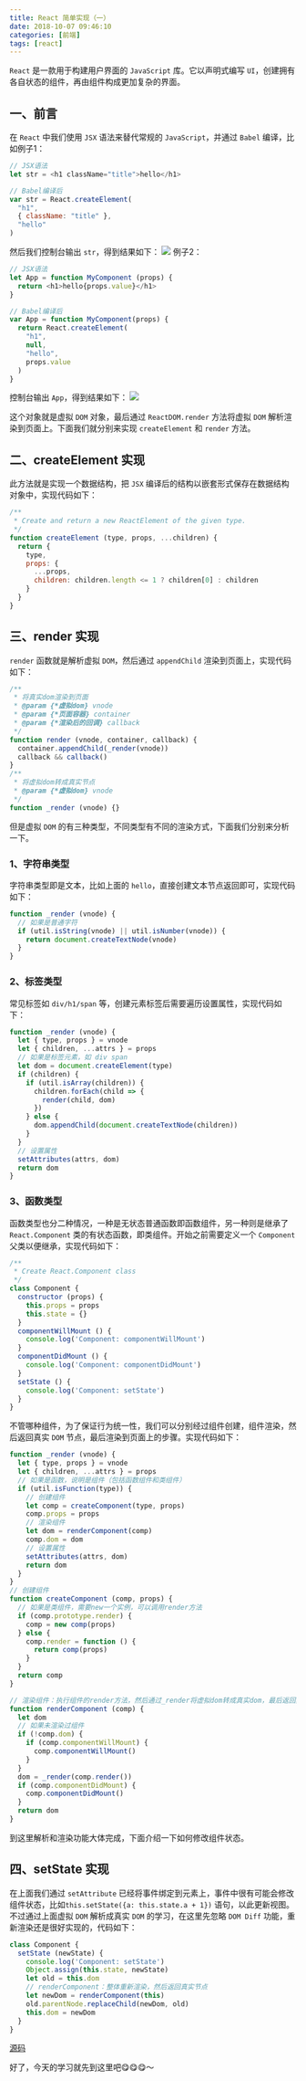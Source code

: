 ```yaml
---
title: React 简单实现（一）
date: 2018-10-07 09:46:10
categories: [前端]
tags: [react]
---
```


<!-- toc -->
`React` 是一款用于构建用户界面的 `JavaScript` 库。它以声明式编写 `UI`，创建拥有各自状态的组件，再由组件构成更加复杂的界面。

## 一、前言
在 `React` 中我们使用 `JSX` 语法来替代常规的  `JavaScript`，并通过 `Babel` 编译，比如例子1：
```javascript
// JSX语法
let str = <h1 className="title">hello</h1>

// Babel编译后
var str = React.createElement(
  "h1",
  { className: "title" },
  "hello"
)
```
然后我们控制台输出 `str`，得到结果如下：
![](https://user-gold-cdn.xitu.io/2018/7/27/164dc02769830bd2?w=24&f=png&s=30515)
例子2：
```javascript
// JSX语法
let App = function MyComponent (props) {
  return <h1>hello{props.value}</h1>
}

// Babel编译后
var App = function MyComponent(props) {
  return React.createElement(
    "h1",
    null,
    "hello",
    props.value
  )
}
```
控制台输出 `App`，得到结果如下：
![](https://user-gold-cdn.xitu.io/2018/7/27/164dc63f58c8a996?w=378&h=50&f=png&s=31369)

这个对象就是虚拟 `DOM` 对象，最后通过 `ReactDOM.render` 方法将虚拟 `DOM` 解析渲染到页面上。下面我们就分别来实现 `createElement` 和 `render` 方法。

## 二、createElement 实现
此方法就是实现一个数据结构，把 `JSX` 编译后的结构以嵌套形式保存在数据结构对象中，实现代码如下：

```javascript
/**
 * Create and return a new ReactElement of the given type.
 */
function createElement (type, props, ...children) {
  return {
    type,
    props: {
      ...props,
      children: children.length <= 1 ? children[0] : children
    }
  }
}
```

## 三、render 实现
`render` 函数就是解析虚拟 `DOM`，然后通过 `appendChild` 渲染到页面上，实现代码如下：

```javascript
/**
 * 将真实dom渲染到页面
 * @param {*虚拟dom} vnode 
 * @param {*页面容器} container 
 * @param {*渲染后的回调} callback 
 */
function render (vnode, container, callback) {
  container.appendChild(_render(vnode))
  callback && callback()
}
/**
 * 将虚拟dom转成真实节点
 * @param {*虚拟dom} vnode 
 */
function _render (vnode) {}
```
但是虚拟 `DOM` 的有三种类型，不同类型有不同的渲染方式，下面我们分别来分析一下。
### 1、字符串类型
字符串类型即是文本，比如上面的 `hello`，直接创建文本节点返回即可，实现代码如下：
```javascript
function _render (vnode) {
  // 如果是普通字符
  if (util.isString(vnode) || util.isNumber(vnode)) {
    return document.createTextNode(vnode)
  }
}
```
### 2、标签类型
常见标签如 `div/h1/span` 等，创建元素标签后需要遍历设置属性，实现代码如下：
```javascript
function _render (vnode) {
  let { type, props } = vnode
  let { children, ...attrs } = props
  // 如果是标签元素，如 div span
  let dom = document.createElement(type)
  if (children) {
    if (util.isArray(children)) {
      children.forEach(child => {
        render(child, dom)
      })
    } else {
      dom.appendChild(document.createTextNode(children))
    }
  }
  // 设置属性
  setAttributes(attrs, dom)
  return dom
}
```
### 3、函数类型
函数类型也分二种情况，一种是无状态普通函数即函数组件，另一种则是继承了 `React.Component` 类的有状态函数，即类组件。开始之前需要定义一个  `Component` 父类以便继承，实现代码如下：
```javascript
/**
 * Create React.Component class
 */
class Component {
  constructor (props) {
    this.props = props
    this.state = {}
  }
  componentWillMount () {
    console.log('Component: componentWillMount')
  }
  componentDidMount () {
    console.log('Component: componentDidMount')
  }
  setState () {
    console.log('Component: setState')
  }
}
```


不管哪种组件，为了保证行为统一性，我们可以分别经过组件创建，组件渲染，然后返回真实 `DOM` 节点，最后渲染到页面上的步骤。实现代码如下：
```javascript
function _render (vnode) {
  let { type, props } = vnode
  let { children, ...attrs } = props
  // 如果是函数，说明是组件（包括函数组件和类组件）
  if (util.isFunction(type)) {
    // 创建组件
    let comp = createComponent(type, props)
    comp.props = props
    // 渲染组件
    let dom = renderComponent(comp)
    comp.dom = dom
    // 设置属性
    setAttributes(attrs, dom)
    return dom
  }
}
// 创建组件
function createComponent (comp, props) {
  // 如果是类组件，需要new一个实例，可以调用render方法
  if (comp.prototype.render) {
    comp = new comp(props)
  } else {
    comp.render = function () {
      return comp(props)
    }
  }
  return comp
}

// 渲染组件：执行组件的render方法，然后通过_render将虚拟dom转成真实dom，最后返回真实节点
function renderComponent (comp) {
  let dom
  // 如果未渲染过组件
  if (!comp.dom) {
    if (comp.componentWillMount) {
      comp.componentWillMount()
    }
  }
  dom = _render(comp.render())
  if (comp.componentDidMount) {
    comp.componentDidMount()
  }
  return dom
}
```
到这里解析和渲染功能大体完成，下面介绍一下如何修改组件状态。

## 四、setState 实现
在上面我们通过 `setAttribute` 已经将事件绑定到元素上，事件中很有可能会修改组件状态，比如`this.setState({a: this.state.a + 1})` 语句，以此更新视图。不过通过上面虚拟 `DOM` 解析成真实 `DOM` 的学习，在这里先忽略 `DOM Diff` 功能，重新渲染还是很好实现的，代码如下：
```javascript
class Component {
  setState (newState) {
    console.log('Component: setState')
    Object.assign(this.state, newState)
    let old = this.dom
    // renderComponent：整体重新渲染，然后返回真实节点
    let newDom = renderComponent(this)
    old.parentNode.replaceChild(newDom, old)
    this.dom = newDom
  }
}
```

[源码](https://github.com/zdddrszj/react-source-study)

好了，今天的学习就先到这里吧😋😋😋～

